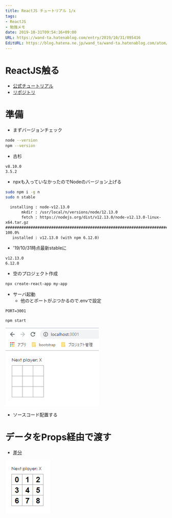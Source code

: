 ```yaml
---
title: ReactJS チュートリアル 1/x
tags:
- ReactJS
- 勉強メモ
date: 2019-10-31T09:54:16+09:00
URL: https://wand-ta.hatenablog.com/entry/2019/10/31/095416
EditURL: https://blog.hatena.ne.jp/wand_ta/wand-ta.hatenablog.com/atom/entry/26006613458403332
---
```


# ReactJS触る

- [公式チュートリアル](https://ja.reactjs.org/tutorial/tutorial.html)
- [リポジトリ](https://github.com/wand2016/ReactJSTutorial)

# 準備


- まずバージョンチェック

```sh
node --version
npm --version
```

- 古杉

```
v8.10.0
3.5.2
```

- npxも入っていなかったのでNodeのバージョン上げる

```sh
sudo npm i -g n
sudo n stable
```

```
  installing : node-v12.13.0
       mkdir : /usr/local/n/versions/node/12.13.0
       fetch : https://nodejs.org/dist/v12.13.0/node-v12.13.0-linux-x64.tar.gz
######################################################################## 100.0%
   installed : v12.13.0 (with npm 6.12.0)
```

- '19/10/31時点最新stableに

```
v12.13.0
6.12.0
```

- 空のプロジェクト作成

```sh
npx create-react-app my-app
```

- サーバ起動
    - 他のとポートがぶつかるので.envで設定
    

```
PORT=3001
```

```sh
npm start
```

![20191031173608](../../../imgs/20191031173608.png)

- ソースコード配置する

# データをProps経由で渡す

- [差分](https://github.com/wand2016/ReactJSTutorial/commit/f80c73aa5de7ab8f32af193c3cc8e0a5a718313a)

![20191031173621](../../../imgs/20191031173621.png)


